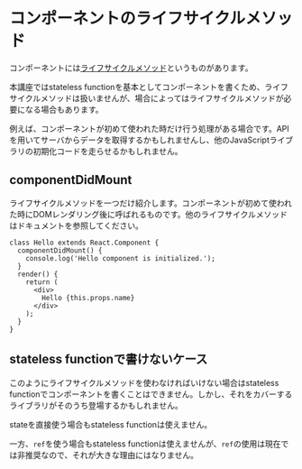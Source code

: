# コンポーネントのライフサイクルメソッド

コンポーネントには[ライフサイクルメソッド](http://facebook.github.io/react/docs/component-specs.html#lifecycle-methods)というものがあります。

本講座ではstateless functionを基本としてコンポーネントを書くため、ライフサイクルメソッドは扱いませんが、場合によってはライフサイクルメソッドが必要になる場合もあります。

例えば、コンポーネントが初めて使われた時だけ行う処理がある場合です。APIを用いてサーバからデータを取得するかもしれませんし、他のJavaScriptライブラリの初期化コードを走らせるかもしれません。

## componentDidMount

ライフサイクルメソッドを一つだけ紹介します。コンポーネントが初めて使われた時にDOMレンダリング後に呼ばれるものです。他のライフサイクルメソッドはドキュメントを参照してください。

```
class Hello extends React.Component {
  componentDidMount() {
    console.log('Hello component is initialized.');
  }
  render() {
    return (
      <div>
        Hello {this.props.name}
      </div>
    );
  }
}
```

## stateless functionで書けないケース

このようにライフサイクルメソッドを使わなければいけない場合はstateless functionでコンポーネントを書くことはできません。しかし、それをカバーするライブラリがそのうち登場するかもしれません。

stateを直接使う場合もstateless functionは使えません。

一方、`ref`を使う場合もstateless functionは使えませんが、`ref`の使用は現在では非推奨なので、それが大きな理由にはなりません。
